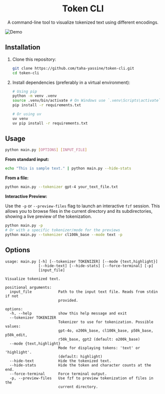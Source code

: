 <h1 align="center">Token CLI</h1>

<p align="center">A command-line tool to visualize tokenized text using different encodings.</p>

![Demo](demo.gif)

## Installation

1.  Clone this repository:
    ```bash
    git clone https://github.com/taha-yassine/token-cli.git
    cd token-cli
    ```
2.  Install dependencies (preferably in a virtual environment):
    ```bash
    # Using pip
    python -m venv .venv
    source .venv/bin/activate # On Windows use `.venv\Scripts\activate`
    pip install -r requirements.txt

    # Or using uv
    uv venv
    uv pip install -r requirements.txt
    ```

## Usage

```bash
python main.py [OPTIONS] [INPUT_FILE]
```

**From standard input:**

```bash
echo "This is sample text." | python main.py --hide-stats
```

**From a file:**

```bash
python main.py --tokenizer gpt-4 your_text_file.txt
```

**Interactive Preview:**

Use the `-p` or `--preview-files` flag to launch an interactive `fzf` session. This allows you to browse files in the current directory and its subdirectories, showing a live preview of the tokenization.

```bash
python main.py -p
# Or with a specific tokenizer/mode for the previews
python main.py --tokenizer cl100k_base --mode text -p
```

## Options

```
usage: main.py [-h] [--tokenizer TOKENIZER] [--mode {text,highlight}]
               [--hide-text] [--hide-stats] [--force-terminal] [-p]
               [input_file]

Visualize tokenized text.

positional arguments:
  input_file            Path to the input text file. Reads from stdin if not
                        provided.

options:
  -h, --help            show this help message and exit
  --tokenizer TOKENIZER
                        Tokenizer to use for tokenization. Possible values:
                        gpt-4o, o200k_base, cl100k_base, p50k_base, p50k_edit,
                        r50k_base, gpt2 (default: o200k_base)
  --mode {text,highlight}
                        Mode for displaying tokens: 'text' or 'highlight'.
                        (default: highlight)
  --hide-text           Hide the tokenized text.
  --hide-stats          Hide the token and character counts at the end.
  --force-terminal      Force terminal output.
  -p, --preview-files   Use fzf to preview tokenization of files in the
                        current directory.
```